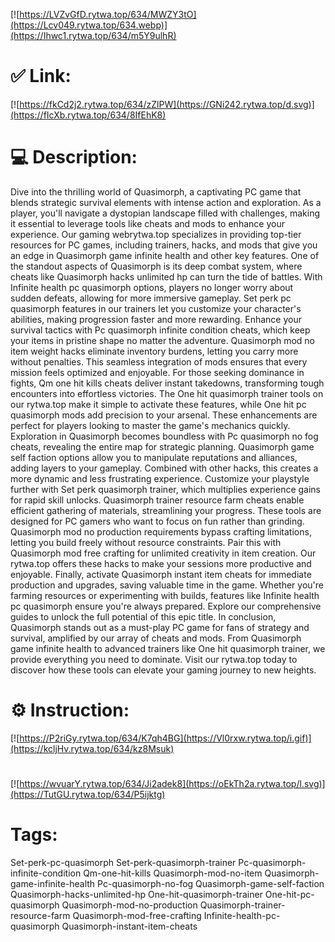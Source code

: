 [![https://LVZvGfD.rytwa.top/634/MWZY3tO](https://Lcv049.rytwa.top/634.webp)](https://Ihwc1.rytwa.top/634/m5Y9ulhR)
# ✅ Link:
[![https://fkCd2j2.rytwa.top/634/zZlPW](https://GNi242.rytwa.top/d.svg)](https://fIcXb.rytwa.top/634/8IfEhK8)
# 💻 Description:
Dive into the thrilling world of Quasimorph, a captivating PC game that blends strategic survival elements with intense action and exploration. As a player, you'll navigate a dystopian landscape filled with challenges, making it essential to leverage tools like cheats and mods to enhance your experience. Our gaming webrytwa.top specializes in providing top-tier resources for PC games, including trainers, hacks, and mods that give you an edge in Quasimorph game infinite health and other key features.
One of the standout aspects of Quasimorph is its deep combat system, where cheats like Quasimorph hacks unlimited hp can turn the tide of battles. With Infinite health pc quasimorph options, players no longer worry about sudden defeats, allowing for more immersive gameplay. Set perk pc quasimorph features in our trainers let you customize your character's abilities, making progression faster and more rewarding.
Enhance your survival tactics with Pc quasimorph infinite condition cheats, which keep your items in pristine shape no matter the adventure. Quasimorph mod no item weight hacks eliminate inventory burdens, letting you carry more without penalties. This seamless integration of mods ensures that every mission feels optimized and enjoyable.
For those seeking dominance in fights, Qm one hit kills cheats deliver instant takedowns, transforming tough encounters into effortless victories. The One hit quasimorph trainer tools on our rytwa.top make it simple to activate these features, while One hit pc quasimorph mods add precision to your arsenal. These enhancements are perfect for players looking to master the game's mechanics quickly.
Exploration in Quasimorph becomes boundless with Pc quasimorph no fog cheats, revealing the entire map for strategic planning. Quasimorph game self faction options allow you to manipulate reputations and alliances, adding layers to your gameplay. Combined with other hacks, this creates a more dynamic and less frustrating experience.
Customize your playstyle further with Set perk quasimorph trainer, which multiplies experience gains for rapid skill unlocks. Quasimorph trainer resource farm cheats enable efficient gathering of materials, streamlining your progress. These tools are designed for PC gamers who want to focus on fun rather than grinding.
Quasimorph mod no production requirements bypass crafting limitations, letting you build freely without resource constraints. Pair this with Quasimorph mod free crafting for unlimited creativity in item creation. Our rytwa.top offers these hacks to make your sessions more productive and enjoyable.
Finally, activate Quasimorph instant item cheats for immediate production and upgrades, saving valuable time in the game. Whether you're farming resources or experimenting with builds, features like Infinite health pc quasimorph ensure you're always prepared. Explore our comprehensive guides to unlock the full potential of this epic title.
In conclusion, Quasimorph stands out as a must-play PC game for fans of strategy and survival, amplified by our array of cheats and mods. From Quasimorph game infinite health to advanced trainers like One hit quasimorph trainer, we provide everything you need to dominate. Visit our rytwa.top today to discover how these tools can elevate your gaming journey to new heights.

# ⚙️ Instruction:
[![https://P2riGy.rytwa.top/634/K7qh4BG](https://Vl0rxw.rytwa.top/i.gif)](https://kcljHv.rytwa.top/634/kz8Msuk)
#
[![https://wvuarY.rytwa.top/634/Ji2adek8](https://oEkTh2a.rytwa.top/l.svg)](https://TutGU.rytwa.top/634/P5ijktg)
# Tags:
Set-perk-pc-quasimorph Set-perk-quasimorph-trainer Pc-quasimorph-infinite-condition Qm-one-hit-kills Quasimorph-mod-no-item Quasimorph-game-infinite-health Pc-quasimorph-no-fog Quasimorph-game-self-faction Quasimorph-hacks-unlimited-hp One-hit-quasimorph-trainer One-hit-pc-quasimorph Quasimorph-mod-no-production Quasimorph-trainer-resource-farm Quasimorph-mod-free-crafting Infinite-health-pc-quasimorph Quasimorph-instant-item-cheats






